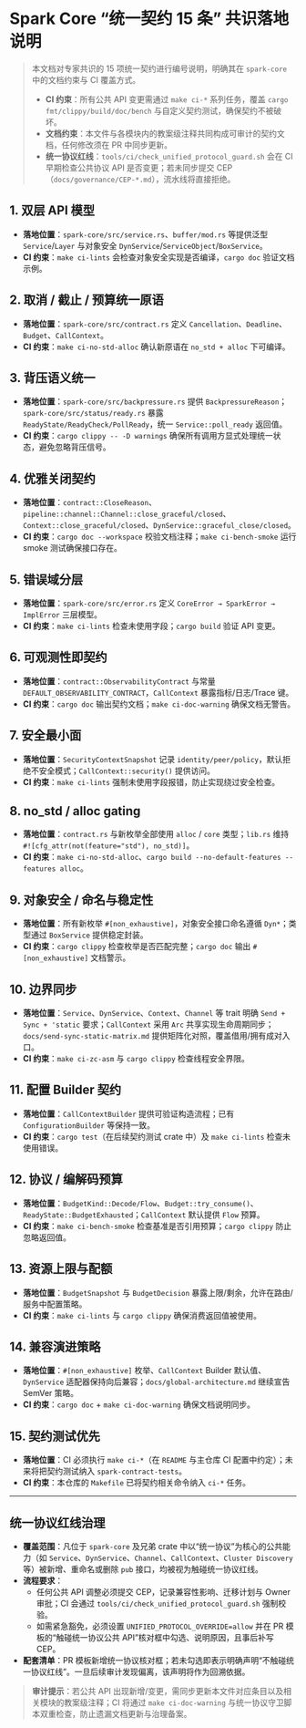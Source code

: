 # Spark Core “统一契约 15 条” 共识落地说明

> 本文档对专家共识的 15 项统一契约进行编号说明，明确其在 `spark-core` 中的文档约束与 CI 覆盖方式。
>
> - **CI 约束**：所有公共 API 变更需通过 `make ci-*` 系列任务，覆盖 `cargo fmt/clippy/build/doc/bench` 与自定义契约测试，确保契约不被破坏。
> - **文档约束**：本文件与各模块内的教案级注释共同构成可审计的契约文档，任何修改须在 PR 中同步更新。
> - **统一协议红线**：`tools/ci/check_unified_protocol_guard.sh` 会在 CI 早期检查公共协议 API 是否变更；若未同步提交 CEP（`docs/governance/CEP-*.md`），流水线将直接拒绝。

## 1. 双层 API 模型
- **落地位置**：`spark-core/src/service.rs`、`buffer/mod.rs` 等提供泛型 `Service`/`Layer` 与对象安全 `DynService`/`ServiceObject`/`BoxService`。
- **CI 约束**：`make ci-lints` 会检查对象安全实现是否编译，`cargo doc` 验证文档示例。

## 2. 取消 / 截止 / 预算统一原语
- **落地位置**：`spark-core/src/contract.rs` 定义 `Cancellation`、`Deadline`、`Budget`、`CallContext`。
- **CI 约束**：`make ci-no-std-alloc` 确认新原语在 `no_std + alloc` 下可编译。

## 3. 背压语义统一
- **落地位置**：`spark-core/src/backpressure.rs` 提供 `BackpressureReason`；`spark-core/src/status/ready.rs` 暴露 `ReadyState/ReadyCheck/PollReady`，统一 `Service::poll_ready` 返回值。
- **CI 约束**：`cargo clippy -- -D warnings` 确保所有调用方显式处理统一状态，避免忽略背压信号。

## 4. 优雅关闭契约
- **落地位置**：`contract::CloseReason`、`pipeline::channel::Channel::close_graceful/closed`、`Context::close_graceful/closed`、`DynService::graceful_close/closed`。
- **CI 约束**：`cargo doc --workspace` 校验文档注释；`make ci-bench-smoke` 运行 smoke 测试确保接口存在。

## 5. 错误域分层
- **落地位置**：`spark-core/src/error.rs` 定义 `CoreError → SparkError → ImplError` 三层模型。
- **CI 约束**：`make ci-lints` 检查未使用字段；`cargo build` 验证 API 变更。

## 6. 可观测性即契约
- **落地位置**：`contract::ObservabilityContract` 与常量 `DEFAULT_OBSERVABILITY_CONTRACT`，`CallContext` 暴露指标/日志/Trace 键。
- **CI 约束**：`cargo doc` 输出契约文档；`make ci-doc-warning` 确保文档无警告。

## 7. 安全最小面
- **落地位置**：`SecurityContextSnapshot` 记录 `identity/peer/policy`，默认拒绝不安全模式；`CallContext::security()` 提供访问。
- **CI 约束**：`make ci-lints` 强制未使用字段报错，防止实现绕过安全检查。

## 8. no_std / alloc gating
- **落地位置**：`contract.rs` 与新枚举全部使用 `alloc` / `core` 类型；`lib.rs` 维持 `#![cfg_attr(not(feature="std"), no_std)]`。
- **CI 约束**：`make ci-no-std-alloc`、`cargo build --no-default-features --features alloc`。

## 9. 对象安全 / 命名与稳定性
- **落地位置**：所有新枚举 `#[non_exhaustive]`，对象安全接口命名遵循 `Dyn*`；类型通过 `BoxService` 提供稳定封装。
- **CI 约束**：`cargo clippy` 检查枚举是否匹配完整；`cargo doc` 输出 `#[non_exhaustive]` 文档警示。

## 10. 边界同步
- **落地位置**：`Service`、`DynService`、`Context`、`Channel` 等 trait 明确 `Send + Sync + 'static` 要求；`CallContext` 采用 `Arc` 共享实现生命周期同步；`docs/send-sync-static-matrix.md` 提供矩阵化对照，覆盖借用/拥有成对入口。
- **CI 约束**：`make ci-zc-asm` 与 `cargo clippy` 检查线程安全界限。

## 11. 配置 Builder 契约
- **落地位置**：`CallContextBuilder` 提供可验证构造流程；已有 `ConfigurationBuilder` 等保持一致。
- **CI 约束**：`cargo test`（在后续契约测试 crate 中）及 `make ci-lints` 检查未使用错误。

## 12. 协议 / 编解码预算
- **落地位置**：`BudgetKind::Decode/Flow`、`Budget::try_consume()`、`ReadyState::BudgetExhausted`；`CallContext` 默认提供 `Flow` 预算。
- **CI 约束**：`make ci-bench-smoke` 检查基准是否引用预算；`cargo clippy` 防止忽略返回值。

## 13. 资源上限与配额
- **落地位置**：`BudgetSnapshot` 与 `BudgetDecision` 暴露上限/剩余，允许在路由/服务中配置策略。
- **CI 约束**：`make ci-lints` 与 `cargo clippy` 确保消费返回值被使用。

## 14. 兼容演进策略
- **落地位置**：`#[non_exhaustive]` 枚举、`CallContext` Builder 默认值、`DynService` 适配器保持向后兼容；`docs/global-architecture.md` 继续宣告 SemVer 策略。
- **CI 约束**：`cargo doc` + `make ci-doc-warning` 确保文档说明同步。

## 15. 契约测试优先
- **落地位置**：CI 必须执行 `make ci-*`（在 `README` 与主仓库 CI 配置中约定）；未来将把契约测试纳入 `spark-contract-tests`。
- **CI 约束**：本仓库的 `Makefile` 已将契约相关命令纳入 `ci-*` 任务。

---

## 统一协议红线治理

- **覆盖范围**：凡位于 `spark-core` 及兄弟 crate 中以“统一协议”为核心的公共能力（如 `Service`、`DynService`、`Channel`、`CallContext`、`Cluster Discovery` 等）被新增、重命名或删除 `pub` 接口，均被视为触碰统一协议红线。
- **流程要求**：
  - 任何公共 API 调整必须提交 CEP，记录兼容性影响、迁移计划与 Owner 审批；CI 会通过 `tools/ci/check_unified_protocol_guard.sh` 强制校验。
  - 如需紧急豁免，必须设置 `UNIFIED_PROTOCOL_OVERRIDE=allow` 并在 PR 模板的“触碰统一协议公共 API”核对框中勾选、说明原因，且事后补写 CEP。
- **配套清单**：PR 模板新增统一协议核对框；若未勾选即表示明确声明“不触碰统一协议红线”。一旦后续审计发现偏离，该声明将作为回溯依据。

> **审计提示**：若公共 API 出现新增/变更，需同步更新本文件对应条目以及相关模块的教案级注释；CI 将通过 `make ci-doc-warning` 与统一协议守卫脚本双重检查，防止遗漏文档更新与治理备案。
